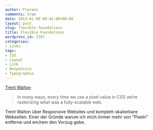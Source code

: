```yaml
---
author: Florenz
comments: true
date: 2013-01-09 08:42:08+00:00
layout: post
slug: flexible-foundations
title: Flexible Foundations
wordpress_id: 2397
categories:
- Links
tags:
- CSS
- Layout
- Link
- Responsive
- Typographie
---
```


[Trent Walton](http://trentwalton.com/2013/01/07/flexible-foundations/)





> 
  
> 
> In many ways, every time we use a pixel value in CSS we’re rasterizing what was a fully-scalable web.
> 
> 






Trent Walton über Responsive Websites und komplett-skalierbare Webseiten. Einer der Gründe warum ich mich immer mehr von "Pixeln" entferne und em/rem den Vorzug gebe.



